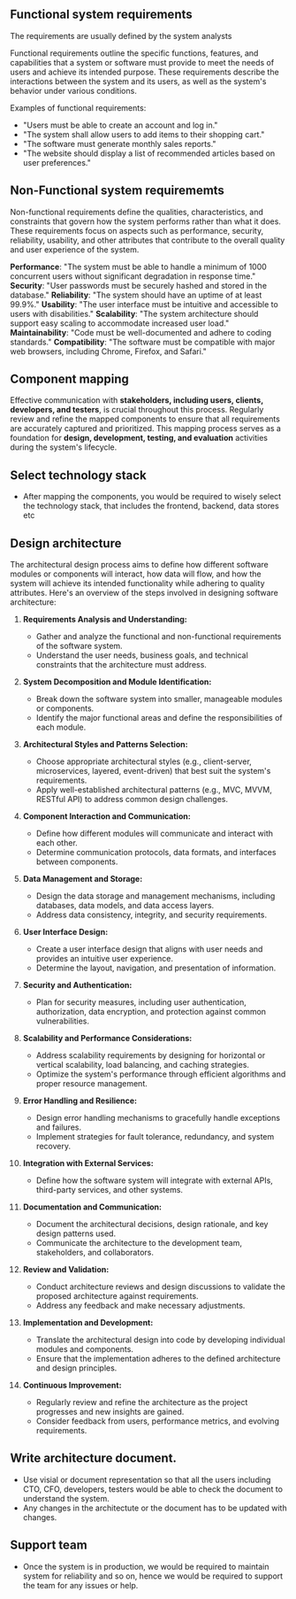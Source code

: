 ## Functional system requirements

The requirements are usually defined by the system analysts

Functional requirements outline the specific functions, features, and capabilities that a system or software must provide to meet the needs of users and achieve its intended purpose. These requirements describe the interactions between the system and its users, as well as the system's behavior under various conditions.

Examples of functional requirements:

- "Users must be able to create an account and log in."
- "The system shall allow users to add items to their shopping cart."
- "The software must generate monthly sales reports."
- "The website should display a list of recommended articles based on user preferences."

## Non-Functional system requirememts

Non-functional requirements define the qualities, characteristics, and constraints that govern how the system performs rather than what it does. These requirements focus on aspects such as performance, security, reliability, usability, and other attributes that contribute to the overall quality and user experience of the system.

**Performance**: "The system must be able to handle a minimum of 1000 concurrent users without significant degradation in response time."
**Security**: "User passwords must be securely hashed and stored in the database."
**Reliability**: "The system should have an uptime of at least 99.9%."
**Usability**: "The user interface must be intuitive and accessible to users with disabilities."
**Scalability**: "The system architecture should support easy scaling to accommodate increased user load."
**Maintainability**: "Code must be well-documented and adhere to coding standards."
**Compatibility**: "The software must be compatible with major web browsers, including Chrome, Firefox, and Safari."

## Component mapping

Effective communication with **stakeholders, including users, clients, developers, and testers**, is crucial throughout this process. Regularly review and refine the mapped components to ensure that all requirements are accurately captured and prioritized. This mapping process serves as a foundation for **design, development, testing, and evaluation** activities during the system's lifecycle.

## Select technology stack 

- After mapping the components, you would be required to wisely select the technology stack, that includes the frontend, backend, data stores etc

## Design architecture

The architectural design process aims to define how different software modules or components will interact, how data will flow, and how the system will achieve its intended functionality while adhering to quality attributes. Here's an overview of the steps involved in designing software architecture:

1. **Requirements Analysis and Understanding:**
   - Gather and analyze the functional and non-functional requirements of the software system.
   - Understand the user needs, business goals, and technical constraints that the architecture must address.

2. **System Decomposition and Module Identification:**
   - Break down the software system into smaller, manageable modules or components.
   - Identify the major functional areas and define the responsibilities of each module.

3. **Architectural Styles and Patterns Selection:**
   - Choose appropriate architectural styles (e.g., client-server, microservices, layered, event-driven) that best suit the system's requirements.
   - Apply well-established architectural patterns (e.g., MVC, MVVM, RESTful API) to address common design challenges.

4. **Component Interaction and Communication:**
   - Define how different modules will communicate and interact with each other.
   - Determine communication protocols, data formats, and interfaces between components.

5. **Data Management and Storage:**
   - Design the data storage and management mechanisms, including databases, data models, and data access layers.
   - Address data consistency, integrity, and security requirements.

6. **User Interface Design:**
   - Create a user interface design that aligns with user needs and provides an intuitive user experience.
   - Determine the layout, navigation, and presentation of information.

7. **Security and Authentication:**
   - Plan for security measures, including user authentication, authorization, data encryption, and protection against common vulnerabilities.

8. **Scalability and Performance Considerations:**
   - Address scalability requirements by designing for horizontal or vertical scalability, load balancing, and caching strategies.
   - Optimize the system's performance through efficient algorithms and proper resource management.

9. **Error Handling and Resilience:**
   - Design error handling mechanisms to gracefully handle exceptions and failures.
   - Implement strategies for fault tolerance, redundancy, and system recovery.

10. **Integration with External Services:**
    - Define how the software system will integrate with external APIs, third-party services, and other systems.

11. **Documentation and Communication:**
    - Document the architectural decisions, design rationale, and key design patterns used.
    - Communicate the architecture to the development team, stakeholders, and collaborators.

12. **Review and Validation:**
    - Conduct architecture reviews and design discussions to validate the proposed architecture against requirements.
    - Address any feedback and make necessary adjustments.

13. **Implementation and Development:**
    - Translate the architectural design into code by developing individual modules and components.
    - Ensure that the implementation adheres to the defined architecture and design principles.

14. **Continuous Improvement:**
    - Regularly review and refine the architecture as the project progresses and new insights are gained.
    - Consider feedback from users, performance metrics, and evolving requirements.

## Write architecture document. 

- Use visial or document representation so that all the users including CTO, CFO, developers, testers would be able to check the document to understand the system. 
- Any changes in the architectute or the document has to be updated with changes.

## Support team 

- Once the system is in production, we would be required to maintain system for reliability and so on, hence we would be required to support the team for any issues or help. 